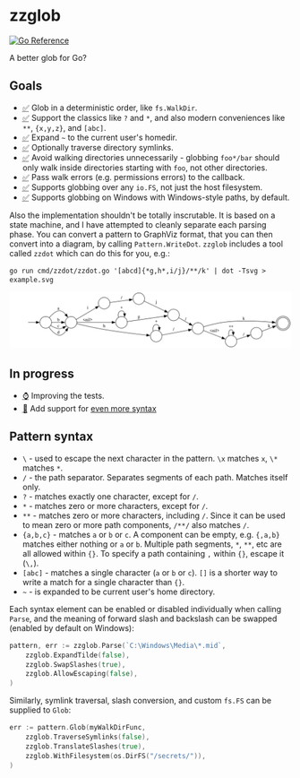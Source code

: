 # zzglob

[![Go Reference](https://pkg.go.dev/badge/github.com/DrJosh9000/zzglob.svg)](https://pkg.go.dev/github.com/DrJosh9000/zzglob)

A better glob for Go?

## Goals

* <abbr title="Done">✅</abbr> Glob in a deterministic order, like `fs.WalkDir`.
* <abbr title="Done">✅</abbr> Support the classics like `?` and `*`, and also
  modern conveniences like `**`, `{x,y,z}`, and `[abc]`.
* <abbr title="Done">✅</abbr> Expand `~` to the current user's homedir.
* <abbr title="Done">✅</abbr> Optionally traverse directory symlinks.
* <abbr title="Done">✅</abbr> Avoid walking directories unnecessarily -
  globbing `foo*/bar` should only walk inside directories starting with `foo`,
  not other directories.
* <abbr title="Done">✅</abbr> Pass walk errors (e.g. permissions errors) to the
  callback.
* <abbr title="Done">✅</abbr> Supports globbing over any `io.FS`, not just the
  host filesystem.
* <abbr title="Done">✅</abbr> Supports globbing on Windows with Windows-style
  paths, by default.

Also the implementation shouldn't be totally inscrutable. It is based on a
state machine, and I have attempted to cleanly separate each parsing phase.
You can convert a pattern to GraphViz format, that you can then convert into a
diagram, by calling `Pattern.WriteDot`. `zzglob` includes a tool called `zzdot`
which can do this for you, e.g.:

```shell
go run cmd/zzdot/zzdot.go '[abcd]{*g,h*,i/j}/**/k' | dot -Tsvg > example.svg
```

![Example.svg](example.svg)

## In progress

* <abbr title="WIP">⌚️</abbr> Improving the tests.
* <abbr title="Thinking about">🧠</abbr> Add support for
  [even more syntax](https://www.digitalocean.com/community/tools/glob)

## Pattern syntax

* `\` - used to escape the next character in the pattern. `\x` matches `x`, `\*`
  matches `*`.
* `/` - the path separator. Separates segments of each path.
  Matches itself only.
* `?` - matches exactly one character, except for `/`.
* `*` - matches zero or more characters, except for `/`.
* `**` - matches zero or more characters, including `/`. Since it can be used
  to mean zero or more path components, `/**/` also matches `/`.
* `{a,b,c}` - matches `a` or `b` or `c`. A component can be empty, e.g. `{,a,b}`
  matches either nothing or `a` or `b`. Multiple path segments, `*`, `**`, etc
  are all allowed within `{}`. To specify a path containing `,` within `{}`,
  escape it (`\,`).
* `[abc]` - matches a single character (`a` or `b` or `c`). `[]` is a shorter
  way to write a match for a single character than `{}`.
* `~` - is expanded to be current user's home directory.

Each syntax element can be enabled or disabled individually when calling
`Parse`, and the meaning of forward slash and backslash can be swapped
(enabled by default on Windows):

```go
pattern, err := zzglob.Parse(`C:\Windows\Media\*.mid`,
    zzglob.ExpandTilde(false),
    zzglob.SwapSlashes(true),
    zzglob.AllowEscaping(false),
)
```

Similarly, symlink traversal, slash conversion, and custom `fs.FS` can be 
supplied to `Glob`:

```go
err := pattern.Glob(myWalkDirFunc, 
    zzglob.TraverseSymlinks(false),
    zzglob.TranslateSlashes(true),
    zzglob.WithFilesystem(os.DirFS("/secrets/")),
)
```
